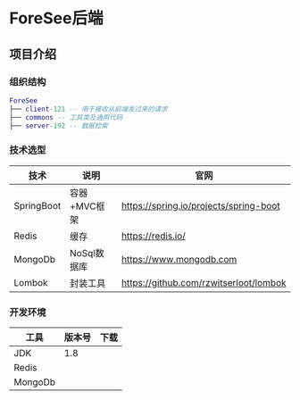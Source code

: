 # ForeSee后端

## 项目介绍

### 组织结构

```lua
ForeSee
├── client-121 -- 用于接收从前端发过来的请求
├── commons -- 工具类及通用代码
├── server-192 -- 数据检索
```

### 技术选型

| 技术       | 说明         | 官网                                   |
| ---------- | ------------ | -------------------------------------- |
| SpringBoot | 容器+MVC框架 | https://spring.io/projects/spring-boot |
| Redis      | 缓存         | https://redis.io/                      |
| MongoDb    | NoSql数据库  | https://www.mongodb.com                |
| Lombok     | 封装工具     | https://github.com/rzwitserloot/lombok |

### 开发环境

| 工具    | 版本号 | 下载 |
| ------- | ------ | ---- |
| JDK     | 1.8    |      |
| Redis   |        |      |
| MongoDb |        |      |


